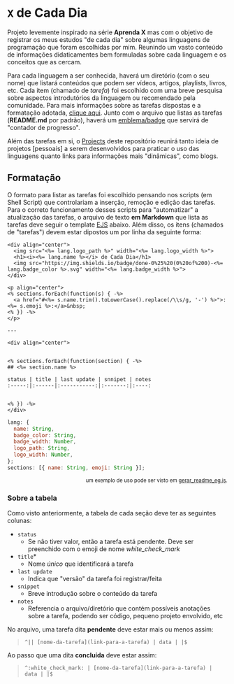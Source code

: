# `X` de Cada Dia

Projeto levemente inspirado na série **Aprenda X** mas com o objetivo de registrar os meus estudos "de cada dia" sobre algumas linguagens de programação que foram escolhidas por mim. Reunindo um vasto conteúdo de informações didaticamentes bem formuladas sobre cada linguagem e os conceitos que as cercam.

Para cada linguagem a ser conhecida, haverá um diretório (com o seu nome) que listará conteúdos que podem ser vídeos, artigos, playlists, livros, etc. Cada item (chamado de _tarefa_) foi escolhido com uma breve pesquisa sobre aspectos introdutórios da linguagem ou recomendado pela comunidade. Para mais informações sobre as tarefas dispostas e a formatação adotada, [clique aqui](#formatação).
Junto com o arquivo que listas as tarefas (**README.md** por padrão), haverá um [emblema/badge](https://shields.io) que servirá de "contador de progresso".

Além das tarefas em si, o [Projects](https://github.com/micalevisk/x-de-cada-dia/projects) deste repositório reunirá tanto ideia de projetos [pessoais] a serem desenvolvidos para praticar o uso das linguagens quanto links para informações mais "dinâmicas", como blogs.


## Formatação

O formato para listar as tarefas foi escolhido pensando nos scripts (em Shell Script) que controlariam a inserção, remoção e edição das tarefas.
Para o correto funcionamento desses scripts para "automatizar" a atualização das tarefas, o arquivo de texto **em Markdown** que lista as tarefas deve seguir o template <a href="http://ejs.co" title="Effective JavaScript templating">EJS</a> abaixo. Além disso, os itens (chamados de "tarefas") devem estar dipostos um por linha da seguinte forma:

```
<div align="center">
  <img src="<%= lang.logo_path %>" width="<%= lang.logo_width %>">
  <h1><i><%= lang.name %></i> de Cada Dia</h1>
  <img src="https://img.shields.io/badge/done-0%25%20(0%20of%200)-<%= lang.badge_color %>.svg" width="<%= lang.badge_width %>">
</div>

<p align="center">
<% sections.forEach(function(s) { -%>
  <a href="#<%= s.name.trim().toLowerCase().replace(/\\s/g, '-') %>">:<%= s.emoji %>:</a>&nbsp;
<% }) -%>
</p>

---

<div align="center">


<% sections.forEach(function(section) { -%>
## <%= section.name %>

status | title | last update | snnipet | notes
:-----:|:------|:-----------:|:-------:|:----:


<% }) -%>
</div>
```

```js
lang: {
  name: String,
  badge_color: String,
  badge_width: Number,
  logo_path: String,
  logo_width: Number,
};
sections: [{ name: String, emoji: String }];
```
<div align="right">
  <small>
    um exemplo de uso pode ser visto em <a href="./gerar_readme_eg.js">gerar_readme_eg.js</a>.
  </small>
</div>


### Sobre a tabela

Como visto anteriormente, a tabela de cada seção deve ter as seguintes colunas:

- `status`
  + Se não tiver valor, então a tarefa está pendente. Deve ser preenchido com o emoji de nome _white_check_mark_
- `title`*
  + Nome _único_ que identificará a tarefa
- `last update`
  + Indica que "versão" da tarefa foi registrar/feita
- `snippet`
  + Breve introdução sobre o conteúdo da tarefa
- `notes`
  + Referencia o arquivo/diretório que contém possíveis anotações sobre a tarefa, podendo ser código, pequeno projeto envolvido, etc


No arquivo, uma tarefa dita **pendente** deve estar mais ou menos assim:
> ```
> ^|| [nome-da-tarefa](link-para-a-tarefa) | data | |$
> ```

Ao passo que uma dita **concluída** deve estar assim:
> ```
> ^:white_check_mark: | [nome-da-tarefa](link-para-a-tarefa) | data | |$
> ```